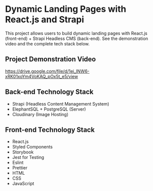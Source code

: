 # Dynamic Landing Pages with React.js and Strapi

This project allows users to build dynamic landing pages with React.js (front-end) + Strapi Headless CMS (back-end). See the demonstration video and the complete tech stack below.

## Project Demonstration Video

https://drive.google.com/file/d/1ei_INW6-xRK01xoYm4VoKAQ_pOx5t_e5/view

## Back-end Technology Stack

+ Strapi (Headless Content Management System)
+ ElephantSQL + PostgreSQL (Server)
+ Cloudinary (Image Hosting)

## Front-end Technology Stack

+ React.js
+ Styled Components
+ Storybook 
+ Jest for Testing
+ Eslint
+ Prettier
+ HTML
+ CSS
+ JavaScript


